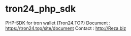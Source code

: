 # tron24_php_sdk
PHP-SDK for tron wallet (Tron24.TOP)
Document : https://tron24.top/site/document
Contact : http://Reza.biz
